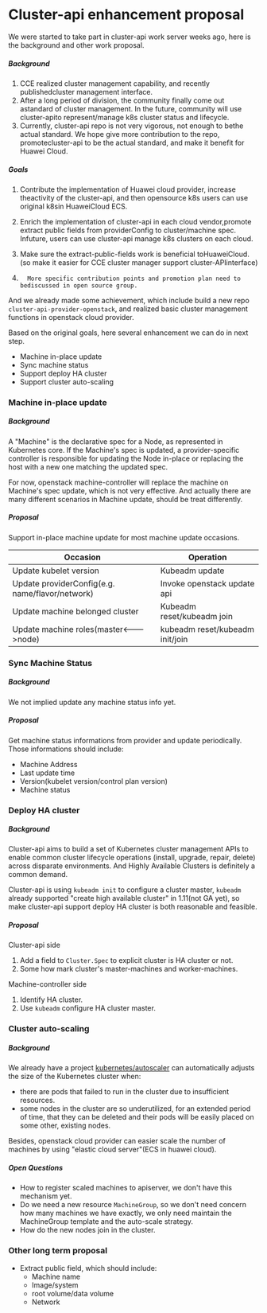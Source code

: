 # Cluster-api enhancement proposal

We were started to take part in cluster-api work server weeks ago, here is the background and other work proposal.

##### Background

1. CCE realized cluster management capability, and recently publishedcluster management interface.
2. After a long period of division, the community finally come out astandard of cluster management. In the future, community will use cluster-apito represent/manage k8s cluster status and lifecycle.
3. Currently, cluster-api repo is not very vigorous, not enough to bethe actual standard. We hope give more contribution to the repo, promotecluster-api to be the actual standard, and make it benefit for Huawei Cloud.

##### Goals

1. Contribute the implementation of Huawei cloud provider, increase theactivity of the cluster-api, and then opensource k8s users can use original k8sin HuaweiCloud ECS. 
2. Enrich the implementation of cluster-api in each cloud vendor,promote extract public fields from providerConfig to cluster/machine spec. Infuture, users can use cluster-api manage k8s clusters on each cloud.

3. Make sure the extract-public-fields work is beneficial toHuaweiCloud.(so make it easier for CCE cluster manager support cluster-APIinterface)


4.       More specific contribution points and promotion plan need to bediscussed in open source group.

And we already made some achievement, which include build a new repo `cluster-api-provider-openstack`, and realized basic cluster management functions in openstack cloud provider.

Based on the original goals, here several enhancement we can do in next step.

- Machine in-place update
- Sync machine status
- Support deploy HA cluster
- Support cluster auto-scaling



### Machine in-place update

##### Background

A "Machine" is the declarative spec for a Node, as represented in Kubernetes core. If the Machine's spec is updated, a provider-specific controller is responsible for updating the Node in-place or replacing the host with a new one matching the updated spec.

For now, openstack machine-controller will replace the machine on Machine's spec update, which is not very effective. And actually there are many different scenarios in Machine update, should be treat differently.

##### Proposal

Support in-place machine update for most machine update occasions. 

| Occasion                                 | Operation                       |
| ---------------------------------------- | ------------------------------- |
| Update kubelet version                   | Kubeadm update                  |
| Update providerConfig(e.g. name/flavor/network) | Invoke openstack update api     |
| Update machine belonged cluster          | Kubeadm reset/kubeadm join      |
| Update machine roles(master<--->node)    | kubeadm reset/kubeadm init/join |



### Sync Machine Status

##### Background

We not implied update any machine status info yet.

##### Proposal

Get machine status informations from provider and update periodically. Those informations should include:

- Machine Address
- Last update time
- Version(kubelet version/control plan version)
- Machine status



### Deploy HA cluster

##### Background

Cluster-api aims to build a set of Kubernetes cluster management APIs to enable common cluster lifecycle operations (install, upgrade, repair, delete) across disparate environments. And Highly Available Clusters is definitely a common demand.

Cluster-api is using `kubeadm init` to configure a cluster master, `kubeadm` already supported "create high available cluster" in 1.11(not GA yet), so make cluster-api support deploy HA cluster is both reasonable and feasible.

##### Proposal

Cluster-api side

1. Add a field to `Cluster.Spec` to explicit cluster is HA cluster or not.
2. Some how mark cluster's master-machines and worker-machines.

Machine-controller side

1. Identify HA cluster.
2. Use `kubeadm` configure HA cluster master.



### Cluster auto-scaling

##### Background

We already have a project [kubernetes/autoscaler](https://github.com/kubernetes/autoscaler/tree/master/cluster-autoscaler) can automatically adjusts the size of the Kubernetes cluster when:

- there are pods that failed to run in the cluster due to insufficient resources.
- some nodes in the cluster are so underutilized, for an extended period of time, that they can be deleted and their pods will be easily placed on some other, existing nodes.

Besides, openstack cloud provider can easier scale the number of machines by using "elastic cloud server"(ECS in huawei cloud). 

#####  Open Questions

- How to register scaled machines to apiserver, we don't have this mechanism yet.
- Do we need a new resource `MachineGroup`, so we don't need concern how many machines we have exactly, we only need maintain the MachineGroup template and the auto-scale strategy.
- How do the new nodes join in the cluster.



### Other long term proposal

- Extract public field, which should include:
  - Machine name
  - Image/system
  - root volume/data volume
  - Network





